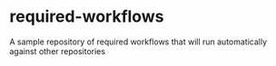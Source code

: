 # required-workflows
A sample repository of required workflows that will run automatically against other repositories
